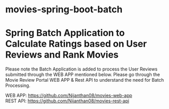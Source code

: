 # movies-spring-boot-batch

# Spring Batch Application to Calculate Ratings based on User Reviews and Rank Movies

Please note the Batch Application is added to process the User Reviews submitted through the WEB APP mentioned below. Please go through the Movie Review Portal WEB APP & Rest API to understand the need for Batch Processing.

WEB APP: https://github.com/Nijanthan08/movies-web-app <br/>
REST API: https://github.com/Nijanthan08/movies-rest-api

